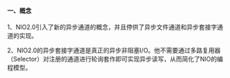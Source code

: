 #### 一、概念

 1、NIO2.0引入了新的异步通道的概念，并且停供了异步文件通道和异步套接字通道的实现。



2、NIO2.0的异步套接字通道是真正的异步非阻塞I/O。他不需要通过多路复用器（Selector）对注册的通道进行轮询套作即可实现异步读写，从而简化了NIO的编程模型。